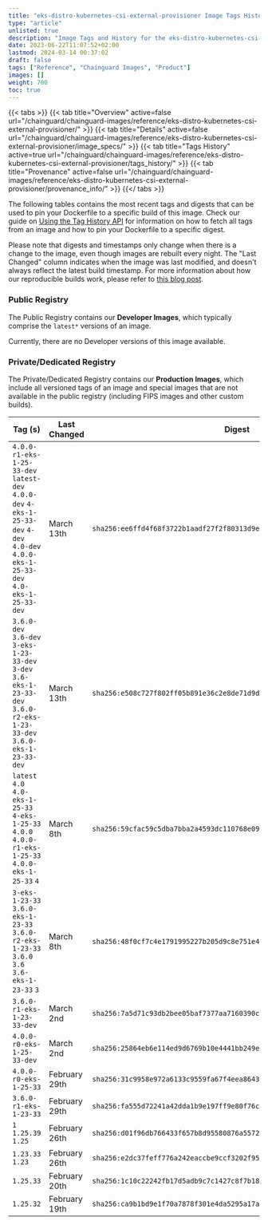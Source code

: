```yaml
---
title: "eks-distro-kubernetes-csi-external-provisioner Image Tags History"
type: "article"
unlisted: true
description: "Image Tags and History for the eks-distro-kubernetes-csi-external-provisioner Chainguard Image"
date: 2023-06-22T11:07:52+02:00
lastmod: 2024-03-14 00:37:02
draft: false
tags: ["Reference", "Chainguard Images", "Product"]
images: []
weight: 700
toc: true
---
```


{{< tabs >}}
{{< tab title="Overview" active=false url="/chainguard/chainguard-images/reference/eks-distro-kubernetes-csi-external-provisioner/" >}}
{{< tab title="Details" active=false url="/chainguard/chainguard-images/reference/eks-distro-kubernetes-csi-external-provisioner/image_specs/" >}}
{{< tab title="Tags History" active=true url="/chainguard/chainguard-images/reference/eks-distro-kubernetes-csi-external-provisioner/tags_history/" >}}
{{< tab title="Provenance" active=false url="/chainguard/chainguard-images/reference/eks-distro-kubernetes-csi-external-provisioner/provenance_info/" >}}
{{</ tabs >}}

The following tables contains the most recent tags and digests that can be used to pin your Dockerfile to a specific build of this image. Check our guide on [Using the Tag History API](/chainguard/chainguard-images/using-the-tag-history-api/) for information on how to fetch all tags from an image and how to pin your Dockerfile to a specific digest.

Please note that digests and timestamps only change when there is a change to the image, even though images are rebuilt every night. The "Last Changed" column indicates when the image was last modified, and doesn't always reflect the latest build timestamp. For more information about how our reproducible builds work, please refer to [this blog post](https://www.chainguard.dev/unchained/reproducing-chainguards-reproducible-image-builds).

### Public Registry
The Public Registry contains our **Developer Images**, which typically comprise the `latest*` versions of an image.

Currently, there are no Developer versions of this image available.

### Private/Dedicated Registry
The Private/Dedicated Registry contains our **Production Images**, which include all versioned tags of an image and special images that are not available in the public registry (including FIPS images and other custom builds).

| Tag (s)                                                                                                                                  | Last Changed  | Digest                                                                    |
|------------------------------------------------------------------------------------------------------------------------------------------|---------------|---------------------------------------------------------------------------|
|  `4.0.0-r1-eks-1-25-33-dev` `latest-dev` `4.0.0-dev` `4-eks-1-25-33-dev` `4-dev` `4.0-dev` `4.0.0-eks-1-25-33-dev` `4.0-eks-1-25-33-dev` | March 13th    | `sha256:ee6ffd4f68f3722b1aadf27f2f80313d9ed49d7df6be5ddbefcaa5d828df4dd0` |
|  `3.6.0-dev` `3.6-dev` `3-eks-1-23-33-dev` `3-dev` `3.6-eks-1-23-33-dev` `3.6.0-r2-eks-1-23-33-dev` `3.6.0-eks-1-23-33-dev`              | March 13th    | `sha256:e508c727f802ff05b891e36c2e8de71d9d5f3c62bfe3108a804f2753a4fd337f` |
|  `latest` `4.0` `4.0-eks-1-25-33` `4-eks-1-25-33` `4.0.0` `4.0.0-r1-eks-1-25-33` `4.0.0-eks-1-25-33` `4`                                 | March 8th     | `sha256:59cfac59c5dba7bba2a4593dc110768e091a02f20917ce6f211205b2ec0695bb` |
|  `3-eks-1-23-33` `3.6.0-eks-1-23-33` `3.6.0-r2-eks-1-23-33` `3.6.0` `3.6` `3.6-eks-1-23-33` `3`                                          | March 8th     | `sha256:48f0cf7c4e1791995227b205d9c8e751e4cf5faf75679de5b42da865056ab6ab` |
|  `3.6.0-r1-eks-1-23-33-dev`                                                                                                              | March 2nd     | `sha256:7a5d71c93db2bee05baf7377aa7160390c0f5918f73c8a04b9a571a34563851a` |
|  `4.0.0-r0-eks-1-25-33-dev`                                                                                                              | March 2nd     | `sha256:25864eb6e114ed9d6769b10e4441bb249e5cdf772d67d5496f2517fa114d536b` |
|  `4.0.0-r0-eks-1-25-33`                                                                                                                  | February 29th | `sha256:31c9958e972a6133c9559fa67f4eea86433ae28c3d0c9d78f5dd0b741e6f2b80` |
|  `3.6.0-r1-eks-1-23-33`                                                                                                                  | February 29th | `sha256:fa555d72241a42dda1b9e197ff9e80f76c16472a6e1e126718b3411609a6b5b4` |
|  `1` `1.25.39` `1.25`                                                                                                                    | February 26th | `sha256:d01f96db766433f657b8d95580876a55728a952af78744c67fd29167c20f9dc0` |
|  `1.23.33` `1.23`                                                                                                                        | February 26th | `sha256:e2dc37feff776a242eaccbe9ccf3202f95f67756282c50698a9a8b53bca21822` |
|  `1.25.33`                                                                                                                               | February 20th | `sha256:1c10c22242fb17d5adb9c7c1427c8f7b18a561f23c82c65f6766abff8a6ab5fc` |
|  `1.25.32`                                                                                                                               | February 19th | `sha256:ca9b1bd9e1f70a7878f301e4da5295a17aba6d822923d2f4912fdb27eae6e902` |

